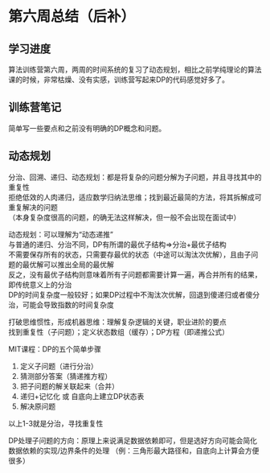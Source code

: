# 第六周总结（后补）
## 学习进度
算法训练营第六周，两周的时间系统的复习了动态规划，相比之前学纯理论的算法课的时候，非常枯燥、没有实感，训练营写起来DP的代码感觉好多了。

## 训练营笔记
简单写一些要点和之前没有明确的DP概念和问题。

## 动态规划
分治、回溯、递归、动态规划：都是将复杂的问题分解为子问题，并且寻找其中的重复性  
拒绝低效的人肉递归，适应数学归纳法思维；找到最近最简的方法，将其拆解成可重复解决的问题  
（本身复杂度很高的问题，的确无法这样解决，但一般不会出现在面试中）  

动态规划：可以理解为“动态递推”  
与普通的递归、分治不同，DP有所谓的最优子结构=>分治+最优子结构  
不需要保存所有的状态，只需要存最优的状态（中途可以淘汰次优解），且由子问题的最优解可以推出全局的最优解  
反之，没有最优子结构则意味着所有子问题都需要计算一遍，再合并所有的结果，即传统意义上的分治  
DP的时间复杂度一般较好；如果DP过程中不淘汰次优解，回退到傻递归或者傻分治，可能会导致指数的时间复杂度  

打破思维惯性，形成机器思维：理解复杂逻辑的关键，职业进阶的要点  
找到重复性（子问题）；定义状态数组（缓存）；DP方程（即递推公式）  

MIT课程：DP的五个简单步骤  
1. 定义子问题（进行分治）  
2. 猜测部分答案（猜递推方程）  
3. 把子问题的解关联起来（合并）  
4. 递归+记忆化 或 自底向上建立DP状态表  
5. 解决原问题  

以上1-3就是分治，寻找重复性  

DP处理子问题的方向：原理上来说满足数据依赖即可，但是选好方向可能会简化数据依赖的实现/边界条件的处理
（例：三角形最大路径和，自底向上计算会方便很多）
